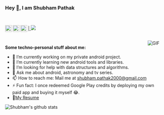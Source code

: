 ### Hey 👋, I am Shubham Pathak

<br/>

|<a href="https://twitter.com/devtronku">
  <img align="left" alt="Shubham's Twitter" width="22px" src="https://cdn.jsdelivr.net/npm/simple-icons@v3/icons/twitter.svg" />
</a>  <a href="https://www.linkedin.com/in/tronku">
  <img align="left" alt="Shubham's LinkedIn" width="22px" src="https://cdn.jsdelivr.net/npm/simple-icons@v3/icons/linkedin.svg" />
</a>   <a href="https://t.me/tronku">
  <img align="left" alt="Shubham's Telegram" width="22px" src="https://cdn.jsdelivr.net/npm/simple-icons@v3/icons/telegram.svg" />
</a>     ![](https://visitor-badge.glitch.me/badge?page_id=tronku.tronku)  

<br/>

  <img align="right" alt="GIF" src="https://media.giphy.com/media/836HiJc7pgzy8iNXCn/giphy.gif" />

**Some techno-personal stuff about me:**

- 🔭 I’m currently working on my private android project.
- 🌱 I’m currently learning new android tools and libraries.
- 🤔 I’m looking for help with data structures and algorithms.
- 💬 Ask me about android, astronomy and tv series.
- 📫 How to reach me: Mail me at shubham.pathak2000@gmail.com
- ⚡ Fun fact: I once redeemed Google Play credits by deploying my own paid app and buying it myself 😂.
- 📝[My Resume](https://drive.google.com/file/d/1AVbD284XPc1xjTt5Ub1qjsFETfgINqV3/view?usp=sharing)


![Shubham's github stats](https://github-readme-stats.vercel.app/api?username=tronku&show_icons=true&hide_border=true&hide=["stars"])
